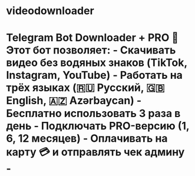 # videodownloader
# Telegram Bot Downloader + PRO  📌 Этот бот позволяет: - Скачивать видео без водяных знаков (TikTok, Instagram, YouTube) - Работать на трёх языках (🇷🇺 Русский, 🇬🇧 English, 🇦🇿 Azərbaycan) - Бесплатно использовать 3 раза в день - Подключать **PRO-версию** (1, 6, 12 месяцев) - Оплачивать на карту 💳 и отправлять чек админу - 
